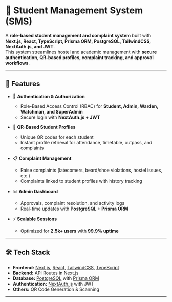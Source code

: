 # 📌 Student Management System (SMS)

A **role-based student management and complaint system** built with **Next.js, React, TypeScript, Prisma ORM, PostgreSQL, TailwindCSS, NextAuth.js, and JWT**.  
This system streamlines hostel and academic management with **secure authentication, QR-based profiles, complaint tracking, and approval workflows**.

---

## 🚀 Features

- 🔐 **Authentication & Authorization**
  - Role-Based Access Control (RBAC) for **Student, Admin, Warden, Watchman, and SuperAdmin**
  - Secure login with **NextAuth.js + JWT**

- 🎫 **QR-Based Student Profiles**
  - Unique QR codes for each student
  - Instant profile retrieval for attendance, timetable, outpass, and complaints

- 📋 **Complaint Management**
  - Raise complaints (latecomers, beard/shoe violations, hostel issues, etc.)
  - Complaints linked to student profiles with history tracking

- 📊 **Admin Dashboard**
  - Approvals, complaint resolution, and activity logs
  - Real-time updates with **PostgreSQL + Prisma ORM**

- ⚡ **Scalable Sessions**
  - Optimized for **2.5k+ users** with **99.9% uptime**

---

## 🛠️ Tech Stack

- **Frontend:** [Next.js](https://nextjs.org/), [React](https://react.dev/), [TailwindCSS](https://tailwindcss.com/), [TypeScript](https://www.typescriptlang.org/)
- **Backend:** API Routes in Next.js
- **Database:** [PostgreSQL](https://www.postgresql.org/) with [Prisma ORM](https://www.prisma.io/)
- **Authentication:** [NextAuth.js](https://next-auth.js.org/) with JWT
- **Others:** QR Code Generation & Scanning

---
